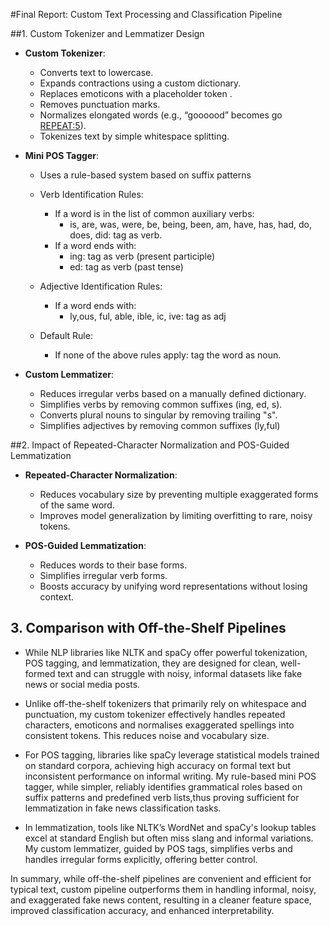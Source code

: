 #Final Report: Custom Text Processing and Classification Pipeline

##1. Custom Tokenizer and Lemmatizer Design

- **Custom Tokenizer**:
  - Converts text to lowercase.
  - Expands contractions using a custom dictionary.
  - Replaces emoticons with a placeholder token <EMOTICON>.
  - Removes punctuation marks.
  - Normalizes elongated words (e.g., “goooood” becomes go <REPEAT:5>).
  - Tokenizes text by simple whitespace splitting.

- **Mini POS Tagger**:
  - Uses a rule-based system based on suffix patterns
   - Verb Identification Rules:
      - If a word is in the list of common auxiliary verbs:
        - is, are, was, were, be, being, been, am, have, has, had, do, does, did: tag as verb.
      - If a word ends with:
        - ing: tag as verb (present participle)
        - ed: tag as verb (past tense)
      
    - Adjective Identification Rules:
      - If a word ends with:
          - ly,ous, ful, able, ible, ic, ive: tag as adj
    - Default Rule:  
      - If none of the above rules apply: tag the word as noun.

- **Custom Lemmatizer**:
  - Reduces irregular verbs based on a manually defined dictionary.
  - Simplifies verbs by removing common suffixes (ing, ed, s).
  - Converts plural nouns to singular by removing trailing "s".
  - Simplifies adjectives by removing common suffixes (ly,ful)

##2. Impact of Repeated-Character Normalization and POS-Guided Lemmatization

- **Repeated-Character Normalization**:
  - Reduces vocabulary size by preventing multiple exaggerated forms of the same word.
  - Improves model generalization by limiting overfitting to rare, noisy tokens.

- **POS-Guided Lemmatization**:
  - Reduces words to their base forms.
  - Simplifies irregular verb forms.
  - Boosts accuracy by unifying word representations without losing context.


## 3. Comparison with Off-the-Shelf Pipelines 

- While NLP libraries like NLTK and spaCy offer powerful tokenization, POS tagging, and lemmatization, they are designed for clean, well-formed text and can struggle with noisy, informal datasets like fake news or social media posts.

- Unlike off-the-shelf tokenizers that primarily rely on whitespace and punctuation, my custom tokenizer effectively handles repeated characters, emoticons and normalises exaggerated spellings into consistent tokens. This reduces noise and vocabulary size.

- For POS tagging, libraries like spaCy leverage statistical models trained on standard corpora, achieving high accuracy on formal text but inconsistent performance on informal writing. My rule-based mini POS tagger, while simpler, reliably identifies grammatical roles based on suffix patterns and predefined verb lists,thus proving sufficient for lemmatization in fake news classification tasks.

- In lemmatization, tools like NLTK’s WordNet and spaCy's lookup tables excel at standard English but often miss slang and informal variations. My custom lemmatizer, guided by POS tags, simplifies verbs and handles irregular forms explicitly, offering better control.

In summary, while off-the-shelf pipelines are convenient and efficient for typical text, custom pipeline outperforms them in handling informal, noisy, and exaggerated fake news content, resulting in a cleaner feature space, improved classification accuracy, and enhanced interpretability.
